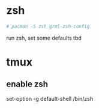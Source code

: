 # zsh

```bash
# pacman -S zsh grml-zsh-config
```
run zsh, set some defaults
tbd

# tmux

## enable zsh
set-option -g default-shell /bin/zsh